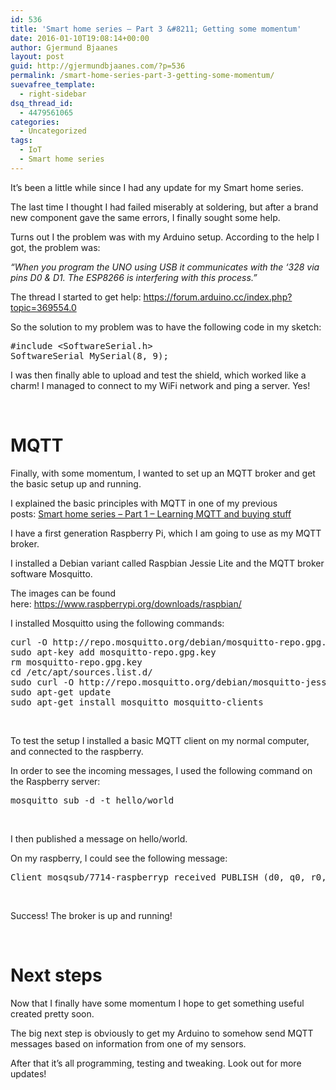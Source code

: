 ```yaml
---
id: 536
title: 'Smart home series – Part 3 &#8211; Getting some momentum'
date: 2016-01-10T19:08:14+00:00
author: Gjermund Bjaanes
layout: post
guid: http://gjermundbjaanes.com/?p=536
permalink: /smart-home-series-part-3-getting-some-momentum/
suevafree_template:
  - right-sidebar
dsq_thread_id:
  - 4479561065
categories:
  - Uncategorized
tags:
  - IoT
  - Smart home series
---
```

It&#8217;s been a little while since I had any update for my Smart home series.

The last time I thought I had failed miserably at soldering, but after a brand new component gave the same errors, I finally sought some help.

Turns out I the problem was with my Arduino setup. According to the help I got, the problem was:

_&#8220;When you program the UNO using USB it communicates with the &#8216;328 via pins D0 & D1. The ESP8266 is interfering with this process.&#8221;_

The thread I started to get help: <a href="https://forum.arduino.cc/index.php?topic=369554.0" target="_blank">https://forum.arduino.cc/index.php?topic=369554.0</a>

So the solution to my problem was to have the following code in my sketch:

<pre class="lang:c decode:true">#include &lt;SoftwareSerial.h&gt;
SoftwareSerial MySerial(8, 9);</pre>

I was then finally able to upload and test the shield, which worked like a charm! I managed to connect to my WiFi network and ping a server. Yes!

&nbsp;

# MQTT

Finally, with some momentum, I wanted to set up an MQTT broker and get the basic setup up and running.

I explained the basic principles with MQTT in one of my previous posts: <a href="http://gjermundbjaanes.com/smart-home-series-part-1-learning-mqtt-and-buying-stuff/" target="_blank">Smart home series – Part 1 – Learning MQTT and buying stuff</a>

I have a first generation Raspberry Pi, which I am going to use as my MQTT broker.

I installed a Debian variant called Raspbian Jessie Lite and the MQTT broker software Mosquitto.

The images can be found here: <a href="https://www.raspberrypi.org/downloads/raspbian/" target="_blank">https://www.raspberrypi.org/downloads/raspbian/</a>

I installed Mosquitto using the following commands:

<pre class="lang:sh decode:true ">curl -O http://repo.mosquitto.org/debian/mosquitto-repo.gpg.key
sudo apt-key add mosquitto-repo.gpg.key
rm mosquitto-repo.gpg.key
cd /etc/apt/sources.list.d/
sudo curl -O http://repo.mosquitto.org/debian/mosquitto-jessie.list
sudo apt-get update
sudo apt-get install mosquitto mosquitto-clients</pre>

&nbsp;

To test the setup I installed a basic MQTT client on my normal computer, and connected to the raspberry.

In order to see the incoming messages, I used the following command on the Raspberry server:

<pre class="lang:sh decode:true ">mosquitto_sub -d -t hello/world</pre>

&nbsp;

I then published a message on hello/world.
  
On my raspberry, I could see the following message:

<pre class="lang:sh decode:true ">Client mosqsub/7714-raspberryp received PUBLISH (d0, q0, r0, m0, 'hello/world', ... (0 bytes))</pre>

&nbsp;

Success! The broker is up and running!

&nbsp;

# Next steps

Now that I finally have some momentum I hope to get something useful created pretty soon.

The big next step is obviously to get my Arduino to somehow send MQTT messages based on information from one of my sensors.

After that it&#8217;s all programming, testing and tweaking. Look out for more updates!

<div class="addtoany_share_save_container addtoany_content_bottom">
  <div class="a2a_kit a2a_kit_size_32 addtoany_list a2a_target" id="wpa2a_57">
    <a class="a2a_button_facebook" href="http://www.addtoany.com/add_to/facebook?linkurl=http%3A%2F%2Fgjermundbjaanes.com%2Fsmart-home-series-part-3-getting-some-momentum%2F&linkname=Smart%20home%20series%20%E2%80%93%20Part%203%20%E2%80%93%20Getting%20some%20momentum" title="Facebook" rel="nofollow" target="_blank"></a><a class="a2a_button_twitter" href="http://www.addtoany.com/add_to/twitter?linkurl=http%3A%2F%2Fgjermundbjaanes.com%2Fsmart-home-series-part-3-getting-some-momentum%2F&linkname=Smart%20home%20series%20%E2%80%93%20Part%203%20%E2%80%93%20Getting%20some%20momentum" title="Twitter" rel="nofollow" target="_blank"></a><a class="a2a_button_google_plus" href="http://www.addtoany.com/add_to/google_plus?linkurl=http%3A%2F%2Fgjermundbjaanes.com%2Fsmart-home-series-part-3-getting-some-momentum%2F&linkname=Smart%20home%20series%20%E2%80%93%20Part%203%20%E2%80%93%20Getting%20some%20momentum" title="Google+" rel="nofollow" target="_blank"></a><a class="a2a_dd addtoany_share_save" href="https://www.addtoany.com/share"></a>
  </div>
</div>